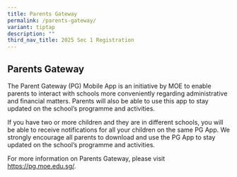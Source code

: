 ```yaml
---
title: Parents Gateway
permalink: /parents-gateway/
variant: tiptap
description: ""
third_nav_title: 2025 Sec 1 Registration
---
```

<h2>Parents Gateway</h2>
<p>The Parent Gateway (PG) Mobile App is an initiative by MOE to enable parents
to interact with schools more conveniently regarding administrative and
financial matters. Parents will also be able to use this app to stay updated
on the school’s programme and activities.&nbsp;</p>
<p>If you have two or more children and they are in different schools, you
will be able to receive notifications for all your children on the same
PG App. We strongly encourage all parents to download and use the PG App
to stay updated on the school’s programme and activities.&nbsp;</p>
<p>For more information on Parents Gateway, please visit <a href="https://pg.moe.edu.sg" rel="noopener noreferrer nofollow" target="_blank">https://pg.moe.edu.sg/</a>.&nbsp;</p>
